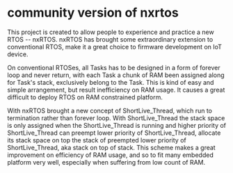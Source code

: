 # community version of nxrtos

This project is created to allow people to experience and practice a new RTOS -- nxRTOS. nxRTOS has brought some extraordinary extension to conventional RTOS, make it a great choice to firmware development on IoT device.

On conventional RTOSes, all Tasks has to be designed in a form of forever loop and never return, with each Task a chunk of RAM been assigned along for Task's stack, exclusively belong to the Task. This is kind of easy and simple arrangement, but result inefficiency on RAM usage. It causes a great difficult to deploy RTOS on RAM constrained platform.

With nxRTOS brought a new concept of ShortLive_Thread, which run to termination rather than forever loop. With ShortLive_Thread the stack space is only assigned when the ShortLive_Thread is running and higher priority of ShortLive_Thread can preempt lower priority of ShortLive_Thread, allocate its stack space on top the stack of preempted lower priority of ShortLive_Thread, aka stack on top of stack. This scheme makes a great improvement on efficiency of RAM usage, and so to fit many embedded platform very well, especially when suffering from low count of RAM. 
